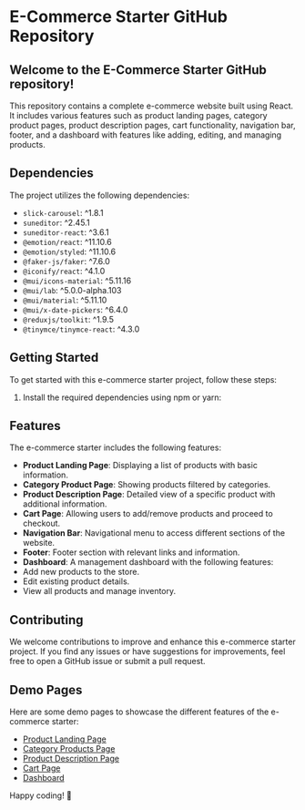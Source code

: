 # E-Commerce Starter GitHub Repository

## Welcome to the E-Commerce Starter GitHub repository!

This repository contains a complete e-commerce website built using React. It includes various features such as product landing pages, category product pages, product description pages, cart functionality, navigation bar, footer, and a dashboard with features like adding, editing, and managing products.

## Dependencies

The project utilizes the following dependencies:

- `slick-carousel`: ^1.8.1
- `suneditor`: ^2.45.1
- `suneditor-react`: ^3.6.1
- `@emotion/react`: ^11.10.6
- `@emotion/styled`: ^11.10.6
- `@faker-js/faker`: ^7.6.0
- `@iconify/react`: ^4.1.0
- `@mui/icons-material`: ^5.11.16
- `@mui/lab`: ^5.0.0-alpha.103
- `@mui/material`: ^5.11.10
- `@mui/x-date-pickers`: ^6.4.0
- `@reduxjs/toolkit`: ^1.9.5
- `@tinymce/tinymce-react`: ^4.3.0

## Getting Started

To get started with this e-commerce starter project, follow these steps:

1. Install the required dependencies using npm or yarn:

## Features

The e-commerce starter includes the following features:

- **Product Landing Page**: Displaying a list of products with basic information.
- **Category Product Page**: Showing products filtered by categories.
- **Product Description Page**: Detailed view of a specific product with additional information.
- **Cart Page**: Allowing users to add/remove products and proceed to checkout.
- **Navigation Bar**: Navigational menu to access different sections of the website.
- **Footer**: Footer section with relevant links and information.
- **Dashboard**: A management dashboard with the following features:
- Add new products to the store.
- Edit existing product details.
- View all products and manage inventory.

## Contributing

We welcome contributions to improve and enhance this e-commerce starter project. If you find any issues or have suggestions for improvements, feel free to open a GitHub issue or submit a pull request.

## Demo Pages

Here are some demo pages to showcase the different features of the e-commerce starter:

- [Product Landing Page](https://e-commerce-starter-git-master-ateeqshareef11.vercel.app/)
- [Category Products Page](https://e-commerce-starter-git-master-ateeqshareef11.vercel.app/pages/Wall-Hangings)
- [Product Description Page](https://e-commerce-starter-git-master-ateeqshareef11.vercel.app/pages/categorey/product)
- [Cart Page](https://e-commerce-starter-git-master-ateeqshareef11.vercel.app/cart)
- [Dashboard](https://e-commerce-starter-git-master-ateeqshareef11.vercel.app/dashboard/app)

Happy coding! 🚀
